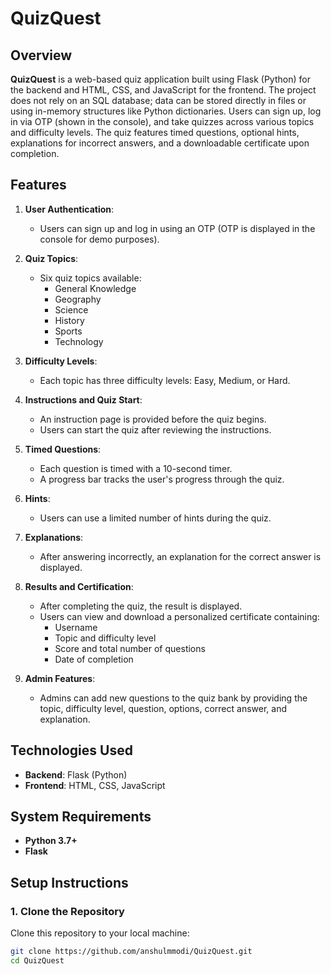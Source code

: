 # QuizQuest

## Overview

**QuizQuest** is a web-based quiz application built using Flask (Python) for the backend and HTML, CSS, and JavaScript for the frontend. The project does not rely on an SQL database; data can be stored directly in files or using in-memory structures like Python dictionaries. Users can sign up, log in via OTP (shown in the console), and take quizzes across various topics and difficulty levels. The quiz features timed questions, optional hints, explanations for incorrect answers, and a downloadable certificate upon completion.

## Features

1. **User Authentication**:
   - Users can sign up and log in using an OTP (OTP is displayed in the console for demo purposes).
  
2. **Quiz Topics**:
   - Six quiz topics available:
     - General Knowledge
     - Geography
     - Science
     - History
     - Sports
     - Technology
     
  
3. **Difficulty Levels**:
   - Each topic has three difficulty levels: Easy, Medium, or Hard.
  
4. **Instructions and Quiz Start**:
   - An instruction page is provided before the quiz begins.
   - Users can start the quiz after reviewing the instructions.
  
5. **Timed Questions**:
   - Each question is timed with a 10-second timer.
   - A progress bar tracks the user's progress through the quiz.

6. **Hints**:
   - Users can use a limited number of hints during the quiz.

7. **Explanations**:
   - After answering incorrectly, an explanation for the correct answer is displayed.

8. **Results and Certification**:
   - After completing the quiz, the result is displayed.
   - Users can view and download a personalized certificate containing:
     - Username
     - Topic and difficulty level
     - Score and total number of questions
     - Date of completion

9. **Admin Features**:
   - Admins can add new questions to the quiz bank by providing the topic, difficulty level, question, options, correct answer, and explanation.

## Technologies Used

- **Backend**: Flask (Python)
- **Frontend**: HTML, CSS, JavaScript

## System Requirements

- **Python 3.7+**
- **Flask**

## Setup Instructions

### 1. Clone the Repository

Clone this repository to your local machine:

```bash
git clone https://github.com/anshulmmodi/QuizQuest.git
cd QuizQuest
